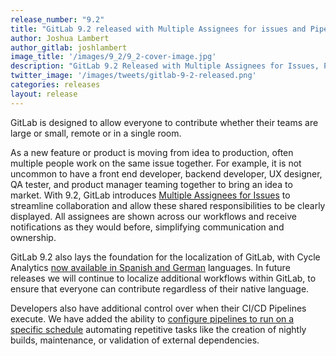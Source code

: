 ```yaml
---
release_number: "9.2"
title: "GitLab 9.2 released with Multiple Assignees for issues and Pipeline Schedules"
author: Joshua Lambert
author_gitlab: joshlambert
image_title: '/images/9_2/9_2-cover-image.jpg'
description: "GitLab 9.2 Released with Multiple Assignees for Issues, Pipeline Schedules, Localization, Disaster Recovery Alpha Improvements and much more!"
twitter_image: '/images/tweets/gitlab-9-2-released.png'
categories: releases
layout: release
---
```


GitLab is designed to allow everyone to contribute whether their teams are large or small, remote or in a single room.

As a new feature or product is moving from idea to production, often multiple people work on the same issue together. For example, it is not uncommon to have a front end developer, backend developer, UX designer, QA tester, and product manager teaming together to bring an idea to market. With 9.2, GitLab introduces [Multiple Assignees for Issues](/releases/2017/05/22/gitlab-9-2-released/#multiple-assignees-for-issues) to streamline collaboration and allow these shared responsibilities to be clearly displayed. All assignees are shown across our workflows and receive notifications as they would before, simplifying communication and ownership.

<!-- more -->

GitLab 9.2 also lays the foundation for the localization of GitLab, with Cycle Analytics [now available in Spanish and German](#internationalized-cycle-analytics) languages. In future releases we will continue to localize additional workflows within GitLab, to ensure that everyone can contribute regardless of their native language.

Developers also have additional control over when their CI/CD Pipelines execute. We have added the ability to [configure pipelines to run on a specific schedule](#pipeline-schedules) automating repetitive tasks like the creation of nightly builds, maintenance, or validation of external dependencies.
